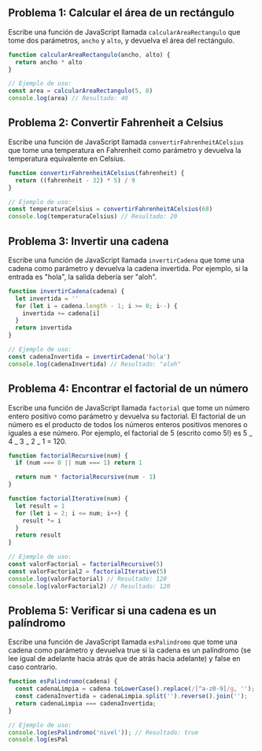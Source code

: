 ## Problema 1: Calcular el área de un rectángulo

Escribe una función de JavaScript llamada `calcularAreaRectangulo` que tome dos parámetros, `ancho` y `alto`, y devuelva el área del rectángulo.

```javascript
function calcularAreaRectangulo(ancho, alto) {
  return ancho * alto
}

// Ejemplo de uso:
const area = calcularAreaRectangulo(5, 8)
console.log(area) // Resultado: 40
```

## Problema 2: Convertir Fahrenheit a Celsius

Escribe una función de JavaScript llamada `convertirFahrenheitACelsius` que tome una temperatura en Fahrenheit como parámetro y devuelva la temperatura equivalente en Celsius.

```javascript
function convertirFahrenheitACelsius(fahrenheit) {
  return ((fahrenheit - 32) * 5) / 9
}

// Ejemplo de uso:
const temperaturaCelsius = convertirFahrenheitACelsius(68)
console.log(temperaturaCelsius) // Resultado: 20
```

## Problema 3: Invertir una cadena

Escribe una función de JavaScript llamada `invertirCadena` que tome una cadena como parámetro y devuelva la cadena invertida. Por ejemplo, si la entrada es "hola", la salida debería ser "aloh".

```javascript
function invertirCadena(cadena) {
  let invertida = ''
  for (let i = cadena.length - 1; i >= 0; i--) {
    invertida += cadena[i]
  }
  return invertida
}

// Ejemplo de uso:
const cadenaInvertida = invertirCadena('hola')
console.log(cadenaInvertida) // Resultado: "aloh"
```

## Problema 4: Encontrar el factorial de un número

Escribe una función de JavaScript llamada `factorial` que tome un número entero positivo como parámetro y devuelva su factorial. El factorial de un número es el producto de todos los números enteros positivos menores o iguales a ese número. Por ejemplo, el factorial de 5 (escrito como 5!) es 5 _ 4 _ 3 _ 2 _ 1 = 120.

```javascript
function factorialRecursive(num) {
  if (num === 0 || num === 1) return 1

  return num * factorialRecursive(num - 1)
}

function factorialIterative(num) {
  let result = 1
  for (let i = 2; i <= num; i++) {
    result *= i
  }
  return result
}

// Ejemplo de uso:
const valorFactorial = factorialRecursive(5)
const valorFactorial2 = factorialIterative(5)
console.log(valorFactorial) // Resultado: 120
console.log(valorFactorial2) // Resultado: 120
```

## Problema 5: Verificar si una cadena es un palíndromo

Escribe una función de JavaScript llamada `esPalindromo` que tome una cadena como parámetro y devuelva true si la cadena es un palíndromo (se lee igual de adelante hacia atrás que de atrás hacia adelante) y false en caso contrario.

```javascript
function esPalindromo(cadena) {
  const cadenaLimpia = cadena.toLowerCase().replace(/[^a-z0-9]/g, '');
  const cadenaInvertida = cadenaLimpia.split('').reverse().join('');
  return cadenaLimpia === cadenaInvertida;
}

// Ejemplo de uso:
console.log(esPalindromo('nivel')); // Resultado: true
console.log(esPal
```
